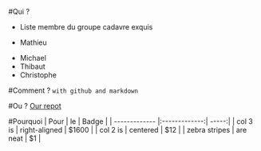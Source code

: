 #Qui ?
* Liste membre du groupe cadavre exquis
- Mathieu
+ Michael
+ Thibaut
+ Christophe

#Comment ?
`with github and markdown`

#Ou ?
[Our repot](https://github.com/MatthieuJasselette/git-challenge-g6/blob/master/cadavre-exquis.md)


#Pourquoi
| Pour		    | le            | Badge |
| ------------- |:-------------:| -----:|
| col 3 is      | right-aligned | $1600 |
| col 2 is      | centered      |   $12 |
| zebra stripes | are neat      |    $1 |


